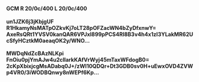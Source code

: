 #### GCM R 20/0c/400 L 20/0c/400
**un1JZK6j3jKbjgUF**<br/>**R1HkamyNsMATpOZkvKj7oLT28pOFZacWN4bZyDfxnwY=**<br/>**AxeRsQRt1YVSV0kanQAR6VPJxl899pPCS4Rl8B3v4h4x1zl3YLakMR62UcSfyHCztkM0aeaqOK2y/WNO...**<br/><br/>
**MWDqNdZcBAzNLKpi**<br/>**FnOiu0pjYmAJw4u2clIarkKAfVrWyj45mTaxWFdogB0=**<br/>**2cKpXbixjcgMsADabq0J+/zWl10QDQr+Dt3GDB0sv0H+uEwxOVD4ZVWp4VR0/3iWODBQnwy8nWEPf6Kp...**